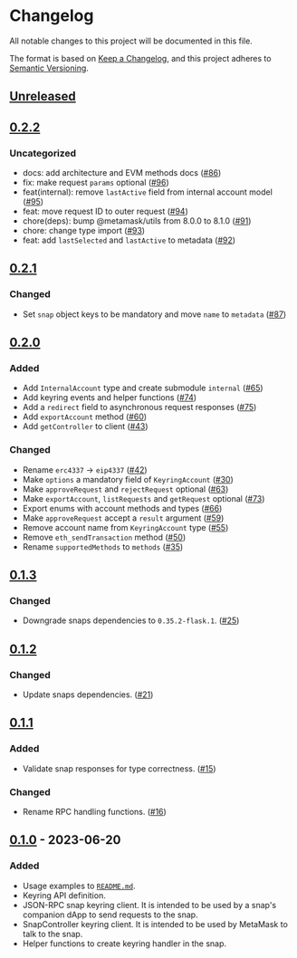 # Changelog
All notable changes to this project will be documented in this file.

The format is based on [Keep a Changelog](https://keepachangelog.com/en/1.0.0/),
and this project adheres to [Semantic Versioning](https://semver.org/spec/v2.0.0.html).

## [Unreleased]

## [0.2.2]
### Uncategorized
- docs: add architecture and EVM methods docs ([#86](https://github.com/MetaMask/keyring-api/pull/86))
- fix: make request `params` optional ([#96](https://github.com/MetaMask/keyring-api/pull/96))
- feat(internal): remove `lastActive` field from internal account model ([#95](https://github.com/MetaMask/keyring-api/pull/95))
- feat: move request ID to outer request ([#94](https://github.com/MetaMask/keyring-api/pull/94))
- chore(deps): bump @metamask/utils from 8.0.0 to 8.1.0 ([#91](https://github.com/MetaMask/keyring-api/pull/91))
- chore: change type import ([#93](https://github.com/MetaMask/keyring-api/pull/93))
- feat: add `lastSelected` and `lastActive` to metadata ([#92](https://github.com/MetaMask/keyring-api/pull/92))

## [0.2.1]
### Changed
- Set `snap` object keys to be mandatory and move `name` to `metadata` ([#87](https://github.com/MetaMask/keyring-api/pull/87))

## [0.2.0]
### Added
- Add `InternalAccount` type and create submodule `internal` ([#65](https://github.com/MetaMask/keyring-api/pull/65))
- Add keyring events and helper functions ([#74](https://github.com/MetaMask/keyring-api/pull/74))
- Add a `redirect` field to asynchronous request responses ([#75](https://github.com/MetaMask/keyring-api/pull/75))
- Add `exportAccount` method ([#60](https://github.com/MetaMask/keyring-api/pull/60))
- Add `getController` to client ([#43](https://github.com/MetaMask/keyring-api/pull/43))

### Changed
- Rename `erc4337` -> `eip4337` ([#42](https://github.com/MetaMask/keyring-api/pull/42))
- Make `options` a mandatory field of `KeyringAccount` ([#30](https://github.com/MetaMask/keyring-api/pull/30))
- Make `approveRequest` and `rejectRequest` optional ([#63](https://github.com/MetaMask/keyring-api/pull/63))
- Make `exportAccount`, `listRequests` and `getRequest` optional ([#73](https://github.com/MetaMask/keyring-api/pull/73))
- Export enums with account methods and types ([#66](https://github.com/MetaMask/keyring-api/pull/66))
- Make `approveRequest` accept a `result` argument ([#59](https://github.com/MetaMask/keyring-api/pull/59))
- Remove account name from `KeyringAccount` type ([#55](https://github.com/MetaMask/keyring-api/pull/55))
- Remove `eth_sendTransaction` method ([#50](https://github.com/MetaMask/keyring-api/pull/50))
- Rename `supportedMethods` to `methods` ([#35](https://github.com/MetaMask/keyring-api/pull/35))

## [0.1.3]
### Changed
- Downgrade snaps dependencies to `0.35.2-flask.1`. ([#25](https://github.com/MetaMask/keyring-api/pull/25))

## [0.1.2]
### Changed
- Update snaps dependencies. ([#21](https://github.com/MetaMask/keyring-api/pull/21))

## [0.1.1]
### Added
- Validate snap responses for type correctness. ([#15](https://github.com/MetaMask/keyring-api/pull/15))

### Changed
- Rename RPC handling functions. ([#16](https://github.com/MetaMask/keyring-api/pull/16))

## [0.1.0] - 2023-06-20
### Added
- Usage examples to [`README.md`](./README.md).
- Keyring API definition.
- JSON-RPC snap keyring client. It is intended to be used by a snap's companion dApp to send requests to the snap.
- SnapController keyring client. It is intended to be used by MetaMask to talk to the snap.
- Helper functions to create keyring handler in the snap.

[Unreleased]: https://github.com/MetaMask/keyring-api/compare/v0.2.2...HEAD
[0.2.2]: https://github.com/MetaMask/keyring-api/compare/v0.2.1...v0.2.2
[0.2.1]: https://github.com/MetaMask/keyring-api/compare/v0.2.0...v0.2.1
[0.2.0]: https://github.com/MetaMask/keyring-api/compare/v0.1.3...v0.2.0
[0.1.3]: https://github.com/MetaMask/keyring-api/compare/v0.1.2...v0.1.3
[0.1.2]: https://github.com/MetaMask/keyring-api/compare/v0.1.1...v0.1.2
[0.1.1]: https://github.com/MetaMask/keyring-api/compare/v0.1.0...v0.1.1
[0.1.0]: https://github.com/MetaMask/keyring-api/releases/tag/v0.1.0

